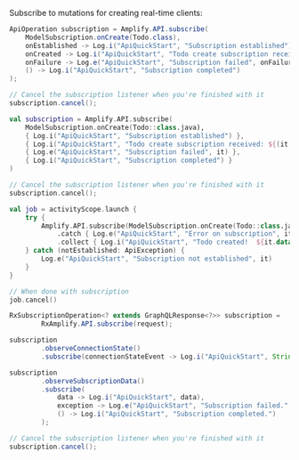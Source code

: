 Subscribe to mutations for creating real-time clients:

<amplify-block-switcher>
<amplify-block name="Java">

```java
ApiOperation subscription = Amplify.API.subscribe(
    ModelSubscription.onCreate(Todo.class),
    onEstablished -> Log.i("ApiQuickStart", "Subscription established"),
    onCreated -> Log.i("ApiQuickStart", "Todo create subscription received: " + ((Todo) onCreated.getData()).getName()),
    onFailure -> Log.e("ApiQuickStart", "Subscription failed", onFailure),
    () -> Log.i("ApiQuickStart", "Subscription completed")
);

// Cancel the subscription listener when you're finished with it
subscription.cancel();
```

</amplify-block>
<amplify-block name="Kotlin - Callbacks">

```kotlin
val subscription = Amplify.API.subscribe(
    ModelSubscription.onCreate(Todo::class.java),
    { Log.i("ApiQuickStart", "Subscription established") },
    { Log.i("ApiQuickStart", "Todo create subscription received: ${(it.data as Todo).name}") },
    { Log.e("ApiQuickStart", "Subscription failed", it) },
    { Log.i("ApiQuickStart", "Subscription completed") }
)

// Cancel the subscription listener when you're finished with it
subscription.cancel();
```

</amplify-block>
<amplify-block name="Kotlin - Coroutines (Beta)">

```kotlin
val job = activityScope.launch {
    try {
        Amplify.API.subscribe(ModelSubscription.onCreate(Todo::class.java))
            .catch { Log.e("ApiQuickStart", "Error on subscription", it) }
            .collect { Log.i("ApiQuickStart", "Todo created!  ${it.data.name}") }
    } catch (notEstablished: ApiException) {
        Log.e("ApiQuickStart", "Subscription not established", it)
    }
}

// When done with subscription
job.cancel()
```

</amplify-block>
<amplify-block name="RxJava">

```java
RxSubscriptionOperation<? extends GraphQLResponse<?>> subscription =
        RxAmplify.API.subscribe(request);

subscription
        .observeConnectionState()
        .subscribe(connectionStateEvent -> Log.i("ApiQuickStart", String.valueOf(connectionStateEvent)));

subscription
        .observeSubscriptionData()
        .subscribe(
            data -> Log.i("ApiQuickStart", data),
            exception -> Log.e("ApiQuickStart", "Subscription failed.", exception),
            () -> Log.i("ApiQuickStart", "Subscription completed.")
        );

// Cancel the subscription listener when you're finished with it
subscription.cancel();
```

</amplify-block>
</amplify-block-switcher>
